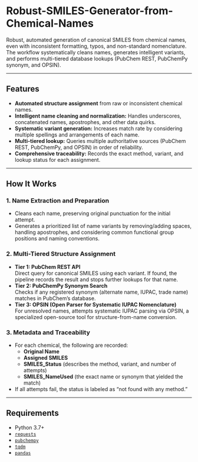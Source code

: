 # Robust-SMILES-Generator-from-Chemical-Names
Robust, automated generation of canonical SMILES from chemical names, even with inconsistent formatting, typos, and non-standard nomenclature. The workflow systematically cleans names, generates intelligent variants, and performs multi-tiered database lookups (PubChem REST, PubChemPy synonym, and OPSIN).

---

## Features
- **Automated structure assignment** from raw or inconsistent chemical names.
- **Intelligent name cleaning and normalization:** Handles underscores, concatenated names, apostrophes, and other data quirks.
- **Systematic variant generation:** Increases match rate by considering multiple spellings and arrangements of each name.
- **Multi-tiered lookup:** Queries multiple authoritative sources (PubChem REST, PubChemPy, and OPSIN) in order of reliability.
- **Comprehensive traceability:** Records the exact method, variant, and lookup status for each assignment.

---

## How It Works

### 1. Name Extraction and Preparation
- Cleans each name, preserving original punctuation for the initial attempt.
- Generates a prioritized list of name variants by removing/adding spaces, handling apostrophes, and considering common functional group positions and naming conventions.

### 2. Multi-Tiered Structure Assignment
- **Tier 1: PubChem REST API**  
  Direct query for canonical SMILES using each variant. If found, the pipeline records the result and stops further lookups for that name.
- **Tier 2: PubChemPy Synonym Search**  
  Checks if any registered synonym (alternate name, IUPAC, trade name) matches in PubChem’s database.
- **Tier 3: OPSIN (Open Parser for Systematic IUPAC Nomenclature)**  
  For unresolved names, attempts systematic IUPAC parsing via OPSIN, a specialized open-source tool for structure-from-name conversion.

### 3. Metadata and Traceability
- For each chemical, the following are recorded:
  - **Original Name**
  - **Assigned SMILES**
  - **SMILES_Status** (describes the method, variant, and number of attempts)
  - **SMILES_NameUsed** (the exact name or synonym that yielded the match)
- If all attempts fail, the status is labeled as “not found with any method.”

---

## Requirements

- Python 3.7+
- [`requests`](https://pypi.org/project/requests/)
- [`pubchempy`](https://pypi.org/project/PubChemPy/)
- [`tqdm`](https://pypi.org/project/tqdm/)
- [`pandas`](https://pypi.org/project/pandas/)
